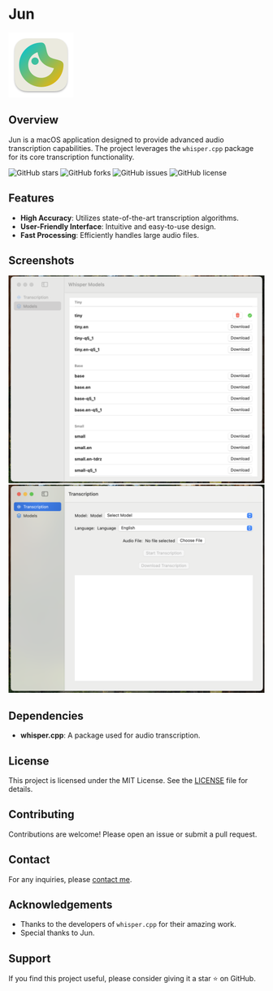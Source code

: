 # Jun

![Jun Logo](./Resource/logo.png)

## Overview

Jun is a macOS application designed to provide advanced audio transcription capabilities. The project leverages the `whisper.cpp` package for its core transcription functionality.

![GitHub stars](https://img.shields.io/github/stars/maojcn/Jun?style=social)
![GitHub forks](https://img.shields.io/github/forks/maojcn/Jun?style=social)
![GitHub issues](https://img.shields.io/github/issues/maojcn/Jun)
![GitHub license](https://img.shields.io/github/license/maojcn/Jun)

## Features

- **High Accuracy**: Utilizes state-of-the-art transcription algorithms.
- **User-Friendly Interface**: Intuitive and easy-to-use design.
- **Fast Processing**: Efficiently handles large audio files.

## Screenshots

![Screenshot 1](./Resource/Screenshot%202024-10-29%20at%2021.50.30.png)
![Screenshot 2](./Resource/Screenshot%202024-10-29%20at%2021.50.38.png)

## Dependencies

- **whisper.cpp**: A package used for audio transcription.

## License

This project is licensed under the MIT License. See the [LICENSE](LICENSE) file for details.

## Contributing

Contributions are welcome! Please open an issue or submit a pull request.

## Contact

For any inquiries, please [contact me](mailto:jiacheng.mao@outlook.com).

## Acknowledgements

- Thanks to the developers of `whisper.cpp` for their amazing work.
- Special thanks to Jun.

## Support

If you find this project useful, please consider giving it a star ⭐ on GitHub.

